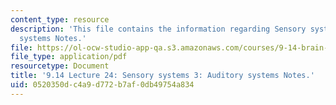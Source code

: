 ```yaml
---
content_type: resource
description: 'This file contains the information regarding Sensory systems 3: Auditory
  systems Notes.'
file: https://ol-ocw-studio-app-qa.s3.amazonaws.com/courses/9-14-brain-structure-and-its-origins-spring-2014/0520350dc4a9d772b7af0db49754a834_MIT9_14S14_Lecture24.pdf
file_type: application/pdf
resourcetype: Document
title: '9.14 Lecture 24: Sensory systems 3: Auditory systems Notes.'
uid: 0520350d-c4a9-d772-b7af-0db49754a834
---
```

